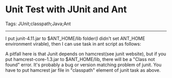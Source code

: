# Unit Test with JUnit and Ant
Tags: JUnit;classpath;Java;Ant

------

I put junit-4.11.jar to $ANT_HOME/lib folder(I didn't set ANT_HOME environment virable), then I can use <junit> task in ant script as follows:

 

 <target name="unit_test" depends="compile"> 
  <mkdir dir="${test.report.dir}"/> 
  <junit printsummary="yes" fork="yes"> 
   <classpath> 
    <pathelement location="${src.class.dir}"/> 
    <pathelement location="${test.class.dir}"/> 
    <pathelement location="${lib.dir}/hamcrest-core-1.3.jar" /> 
   </classpath> 
   <formatter type="plain"/> 
   <batchtest todir="${test.report.dir}" haltonerror="no"> 
    <fileset dir="${test.dir}"> 
      <include name="**/*.java" /> 
    </fileset> 
   </batchtest> 
  </junit> 
 </target> 

 

A pitfall here is that Junit depends on hamcrest(see junit website), but if you put hamcrest-core-1.3.jar to $ANT_HOME/lib, there will be a "Class not found" error. It's probably a bug or version matching problem of junit. You have to put hamcrest jar file in "classpath" element of junit task as above.